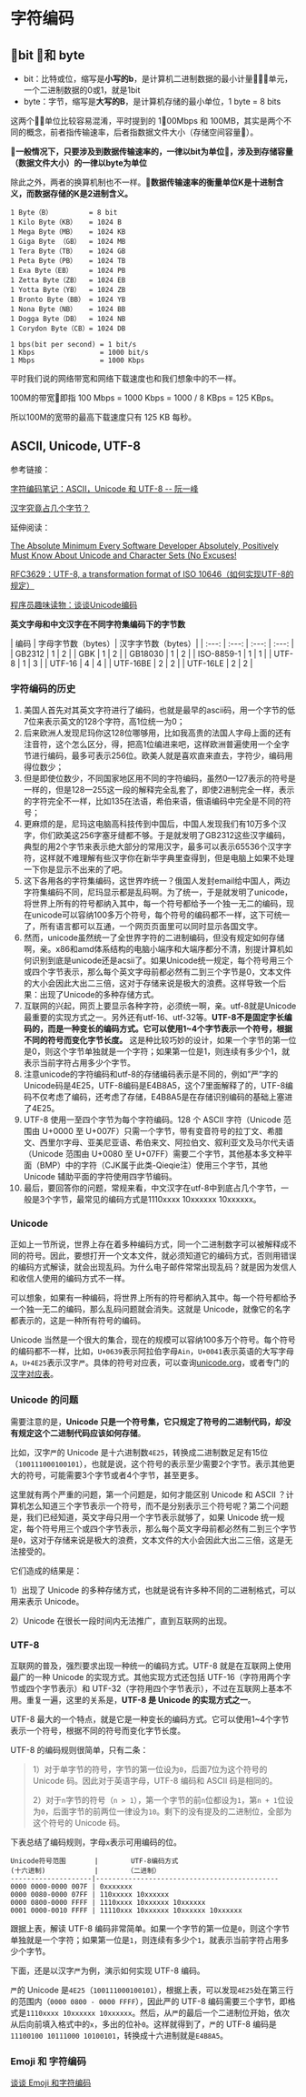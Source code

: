 # 字符编码

<!--
create time: 2018-05-15 18:01:44
Author: <黄东鸿>
--> 

## bit 和 byte

* bit：比特或位，缩写是**小写的b**，是计算机二进制数据的最小计量单元，一个二进制数据的0或1，就是1bit
* byte：字节，缩写是**大写的B**，是计算机存储的最小单位，1 byte = 8 bits

这两个单位比较容易混淆，平时提到的 100Mbps 和 100MB，其实是两个不同的概念，前者指传输速率，后者指数据文件大小（存储空间容量）。

**一般情况下，只要涉及到数据传输速率的，一律以bit为单位，涉及到存储容量（数据文件大小）的一律以byte为单位**

除此之外，两者的换算机制也不一样。**数据传输速率的衡量单位K是十进制含义，而数据存储的K是2进制含义。**


    1 Byte（B）         = 8 bit
    1 Kilo Byte（KB）   = 1024 B
    1 Mega Byte（MB）   = 1024 KB
    1 Giga Byte （GB）  = 1024 MB
    1 Tera Byte（TB）   = 1024 GB
    1 Peta Byte（PB）   = 1024 TB
    1 Exa Byte（EB）    = 1024 PB
    1 Zetta Byte（ZB）  = 1024 EB
    1 Yotta Byte（YB）  = 1024 ZB
    1 Bronto Byte（BB） = 1024 YB
    1 Nona Byte（NB）   = 1024 BB
    1 Dogga Byte（DB）  = 1024 NB
    1 Corydon Byte（CB）= 1024 DB

    1 bps(bit per second) = 1 bit/s
    1 Kbps                = 1000 bit/s
    1 Mbps                = 1000 Kbps

平时我们说的网络带宽和网络下载速度也和我们想象中的不一样。

100M的带宽即指 100 Mbps = 1000 Kbps = 1000 / 8 KBps = 125 KBps。

所以100M的宽带的最高下载速度只有 125 KB 每秒。

## ASCII, Unicode, UTF-8

参考链接：
 
[字符编码笔记：ASCII，Unicode 和 UTF-8 -- 阮一峰](http://www.ruanyifeng.com/blog/2007/10/ascii_unicode_and_utf-8.html)
 
[汉字究竟占几个字节？](https://www.rdhonor.com/archives/125.html)

延伸阅读：

[The Absolute Minimum Every Software Developer Absolutely, Positively Must Know About Unicode and Character Sets (No Excuses!](https://www.joelonsoftware.com/2003/10/08/the-absolute-minimum-every-software-developer-absolutely-positively-must-know-about-unicode-and-character-sets-no-excuses/)

[RFC3629：UTF-8, a transformation format of ISO 10646（如何实现UTF-8的规定）](https://www.ietf.org/rfc/rfc3629.txt)

[程序员趣味读物：谈谈Unicode编码](http://www.pconline.com.cn/pcedu/empolder/gj/other/0505/616631.html)

**英文字母和中文汉字在不同字符集编码下的字节数**

| 编码 | 字母字节数（bytes）| 汉字字节数（bytes）|
| :---: | :---: | :---: | :---: |
| GB2312 | 1 | 2 |
| GBK	| 1	| 2 |
| GB18030	| 1	| 2 |
| ISO-8859-1 | 1 | 1 |
| UTF-8	| 1	| 3 |
| UTF-16 | 4 | 4 |
| UTF-16BE | 2 | 2 | 
| UTF-16LE | 2 | 2 |

### 字符编码的历史

1. 美国人首先对其英文字符进行了编码，也就是最早的ascii码，用一个字节的低7位来表示英文的128个字符，高1位统一为0；
2. 后来欧洲人发现尼玛你这128位哪够用，比如我高贵的法国人字母上面的还有注音符，这个怎么区分，得，把高1位编进来吧，这样欧洲普遍使用一个全字节进行编码，最多可表示256位。欧美人就是喜欢直来直去，字符少，编码用得位数少；
3. 但是即使位数少，不同国家地区用不同的字符编码，虽然0—127表示的符号是一样的，但是128—255这一段的解释完全乱套了，即使2进制完全一样，表示的字符完全不一样，比如135在法语，希伯来语，俄语编码中完全是不同的符号；
4. 更麻烦的是，尼玛这电脑高科技传到中国后，中国人发现我们有10万多个汉字，你们欧美这256字塞牙缝都不够。于是就发明了GB2312这些汉字编码，典型的用2个字节来表示绝大部分的常用汉字，最多可以表示65536个汉字字符，这样就不难理解有些汉字你在新华字典里查得到，但是电脑上如果不处理一下你是显示不出来的了吧。
5. 这下各用各的字符集编码，这世界咋统一？俄国人发封email给中国人，两边字符集编码不同，尼玛显示都是乱码啊。为了统一，于是就发明了unicode，将世界上所有的符号都纳入其中，每一个符号都给予一个独一无二的编码，现在unicode可以容纳100多万个符号，每个符号的编码都不一样，这下可统一了，所有语言都可以互通，一个网页页面里可以同时显示各国文字。
6. 然而，unicode虽然统一了全世界字符的二进制编码，但没有规定如何存储啊，亲。x86和amd体系结构的电脑小端序和大端序都分不清，别提计算机如何识别到底是unicode还是acsii了。如果Unicode统一规定，每个符号用三个或四个字节表示，那么每个英文字母前都必然有二到三个字节是0，文本文件的大小会因此大出二三倍，这对于存储来说是极大的浪费。这样导致一个后果：出现了Unicode的多种存储方式。
7. 互联网的兴起，网页上要显示各种字符，必须统一啊，亲。utf-8就是Unicode最重要的实现方式之一。另外还有utf-16、utf-32等。**UTF-8不是固定字长编码的，而是一种变长的编码方式。它可以使用1~4个字节表示一个符号，根据不同的符号而变化字节长度。** 这是种比较巧妙的设计，如果一个字节的第一位是0，则这个字节单独就是一个字符；如果第一位是1，则连续有多少个1，就表示当前字符占用多少个字节。
8. 注意unicode的字符编码和utf-8的存储编码表示是不同的，例如”严”字的Unicode码是4E25，UTF-8编码是E4B8A5，这个7里面解释了的，UTF-8编码不仅考虑了编码，还考虑了存储，E4B8A5是在存储识别编码的基础上塞进了4E25。
9. UTF-8 使用一至四个字节为每个字符编码。128 个 ASCII 字符（Unicode 范围由 U+0000 至 U+007F）只需一个字节，带有变音符号的拉丁文、希腊文、西里尔字母、亚美尼亚语、希伯来文、阿拉伯文、叙利亚文及马尔代夫语（Unicode 范围由 U+0080 至 U+07FF）需要二个字节，其他基本多文种平面（BMP）中的字符（CJK属于此类-Qieqie注）使用三个字节，其他 Unicode 辅助平面的字符使用四字节编码。
10. 最后，要回答你的问题，常规来看，中文汉字在utf-8中到底占几个字节，一般是3个字节，最常见的编码方式是1110xxxx 10xxxxxx 10xxxxxx。 



### Unicode

正如上一节所说，世界上存在着多种编码方式，同一个二进制数字可以被解释成不同的符号。因此，要想打开一个文本文件，就必须知道它的编码方式，否则用错误的编码方式解读，就会出现乱码。为什么电子邮件常常出现乱码？就是因为发信人和收信人使用的编码方式不一样。

可以想象，如果有一种编码，将世界上所有的符号都纳入其中。每一个符号都给予一个独一无二的编码，那么乱码问题就会消失。这就是 Unicode，就像它的名字都表示的，这是一种所有符号的编码。

Unicode 当然是一个很大的集合，现在的规模可以容纳100多万个符号。每个符号的编码都不一样，比如，`U+0639`表示阿拉伯字母`Ain`，`U+0041`表示英语的大写字母`A`，`U+4E25`表示汉字`严`。具体的符号对应表，可以查询[unicode.org](http://www.unicode.org/)，或者专门的[汉字对应表](http://www.chi2ko.com/tool/CJK.htm)。

### Unicode 的问题

需要注意的是，**Unicode 只是一个符号集，它只规定了符号的二进制代码，却没有规定这个二进制代码应该如何存储**。

比如，汉字`严`的 Unicode 是十六进制数`4E25`，转换成二进制数足足有15位（`100111000100101`），也就是说，这个符号的表示至少需要2个字节。表示其他更大的符号，可能需要3个字节或者4个字节，甚至更多。

这里就有两个严重的问题，第一个问题是，如何才能区别 Unicode 和 ASCII ？计算机怎么知道三个字节表示一个符号，而不是分别表示三个符号呢？第二个问题是，我们已经知道，英文字母只用一个字节表示就够了，如果 Unicode 统一规定，每个符号用三个或四个字节表示，那么每个英文字母前都必然有二到三个字节是`0`，这对于存储来说是极大的浪费，文本文件的大小会因此大出二三倍，这是无法接受的。

它们造成的结果是：

  1）出现了 Unicode 的多种存储方式，也就是说有许多种不同的二进制格式，可以用来表示 Unicode。

  2）Unicode 在很长一段时间内无法推广，直到互联网的出现。

### UTF-8

互联网的普及，强烈要求出现一种统一的编码方式。UTF-8 就是在互联网上使用最广的一种 Unicode 的实现方式。其他实现方式还包括 UTF-16（字符用两个字节或四个字节表示）和 UTF-32（字符用四个字节表示），不过在互联网上基本不用。重复一遍，这里的关系是，**UTF-8 是 Unicode 的实现方式之一**。

UTF-8 最大的一个特点，就是它是一种变长的编码方式。它可以使用1~4个字节表示一个符号，根据不同的符号而变化字节长度。

UTF-8 的编码规则很简单，只有二条：

> 1）对于单字节的符号，字节的第一位设为`0`，后面7位为这个符号的 Unicode 码。因此对于英语字母，UTF-8 编码和 ASCII 码是相同的。
>
> 2）对于`n`字节的符号（`n > 1`），第一个字节的前`n`位都设为`1`，第`n + 1`位设为`0`，后面字节的前两位一律设为`10`。剩下的没有提及的二进制位，全部为这个符号的 Unicode 码。

下表总结了编码规则，字母`x`表示可用编码的位。

    Unicode符号范围       |        UTF-8编码方式
    (十六进制)            |       （二进制）
    --------------------|---------------------------------------------
    0000 0000-0000 007F | 0xxxxxxx
    0000 0080-0000 07FF | 110xxxxx 10xxxxxx
    0000 0800-0000 FFFF | 1110xxxx 10xxxxxx 10xxxxxx
    0001 0000-0010 FFFF | 11110xxx 10xxxxxx 10xxxxxx 10xxxxxx


跟据上表，解读 UTF-8 编码非常简单。如果一个字节的第一位是`0`，则这个字节单独就是一个字符；如果第一位是`1`，则连续有多少个`1`，就表示当前字符占用多少个字节。

下面，还是以汉字`严`为例，演示如何实现 UTF-8 编码。

`严`的 Unicode 是`4E25`（`100111000100101`），根据上表，可以发现`4E25`处在第三行的范围内（`0000 0800 - 0000 FFFF`），因此严的 UTF-8 编码需要三个字节，即格式是`1110xxxx 10xxxxxx 10xxxxxx`。然后，从`严`的最后一个二进制位开始，依次从后向前填入格式中的`x`，多出的位补`0`。这样就得到了，`严`的 UTF-8 编码是`11100100 10111000 10100101`，转换成十六进制就是`E4B8A5`。


### Emoji 和 字符编码

[谈谈 Emoji 和字符编码](https://zhuanlan.zhihu.com/p/25707494)